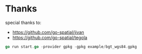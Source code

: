 # Thanks

special thanks to:

- <https://github.com/go-spatial/jivan>
- <https://github.com/go-spatial/tegola>

```go
go run start.go -provider gpkg -gpkg example/bgt_wgs84.gpkg
```
